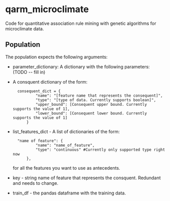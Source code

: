 # qarm_microclimate
Code for quantitative association rule mining with genetic algorithms for microclimate data. 


## Population 
The population expects the following arguments: 
* parameter_dictionary: A dictionary with the following parameters: (TODO -- fill in)

* A consquent dictionary of the form:

        consequent_dict = {
                "name": "[feature name that represents the consequent]",
                "type": "[type of data. Currently supports boolean]",
                "upper_bound": [Consequent upper bound. Currently supports the value of 1],
                "lower_bound": [Consequent lower bound. Currently supports the value of 1]
            }

* list_features_dict - A list of dictionaries of the form: 

        "name of feature": {
                "name": "name_of_feature",
                "type": "continuous" #Currently only supported type right now
            },

    for all the features you want to use as antecedents. 

* key - string name of feature that represents the consquent. Redundant and needs to change. 


* train_df - the pandas dataframe with the training data. 
